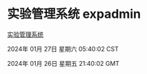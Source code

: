 # 实验管理系统 expadmin
[实验管理系统](http://219.139.198.216:56808/expadmin-782313d2-e1b1-4ea7-932e-3a55e6a1a4d0/)

2024年 01月 27日 星期六 05:40:02 CST

2024年 01月 26日 星期五 21:40:02 GMT
